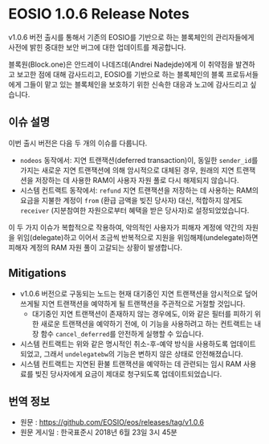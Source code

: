 # EOSIO 1.0.6 Release Notes

v1.0.6 버전 출시를 통해서 기존의 EOSIO를 기반으로 하는 블록체인의 관리자들에게 사전에 밝힌 중대한 보안 버그에 대한 업데이트를 제공합니다.

블록원(Block.one)은 안드레이 나데즈데(Andrei Nadejde)에게 이 취약점을 발견하고 보고한 점에 대해 감사드리고, EOSIO를 기반으로 하는 블록체인의 블록 프로듀서들에게 그들이 맡고 있는 블록체인을 보호하기 위한 신속한 대응과 노고에 감사드리고 싶습니다.

## 이슈 설명
이번 출시 버전은 다음 두 개의 이슈를 다룹니다.

* `nodeos` 동작에서: 지연 트랜잭션(deferred transaction)이, 동일한 `sender_id`를 가지는 새로운 지연 트랜잭션에 의해 암시적으로 대체된 경우, 원래의 지연 트랜잭션을 저장하는 데 사용한 RAM이 사용자 자원 풀로 다시 해제되지 않습니다.
* 시스템 컨트랙트 동작에서: `refund` 지연 트랜잭션을 저장하는 데 사용하는 RAM의 요금을 지불한 계정이 `from` (환급 금액을 빚진 당사자) 대신, 적합하지 않게도 `receiver` (지분참여한 자원으로부터 혜택을 받은 당사자)로 설정되었었습니다.

이 두 가지 이슈가 복합적으로 작용하여, 악의적인 사용자가 피해자 계정에 약간의 자원을 위임(delegate)하고 이어서 조금씩 반복적으로 지원을 위임해제(undelegate)하면 피해자 계정의 RAM 자원 풀이 고갈되는 상황이 발생합니다.

## Mitigations
* v1.0.6 버전으로 구동되는 노드는 현재 대기중인 지연 트랜잭션을 암시적으로 덮어쓰게될 지연 트랜잭션을 예약하게 될 트랜잭션을 주관적으로 거절할 것입니다.
  * 대기중인 지연 트랜잭션이 존재하지 않는 경우에도, 이와 같은 필터를 피하기 위한 새로운 트랜잭션을 예약하기 전에, 이 기능을 사용하려고 하는 컨트랙트는 내장 함수 `cancel_deferred`를 안전하게 실행할 수 있습니다.
* 시스템 컨트랙트는 위와 같은 명시적인 취소-후-예약 방식을 사용하도록 업데이트되었고, 그래서 `undelegatebw`의 기능은 변하지 않은 상태로 안전해졌습니다.
* 시스템 컨트랙트는 지연된 환불 트랜잭션을 예약하는 데 관련되는 임시 RAM 사용료를 빚진 당사자에게 요금이 제대로 청구되도록 업데이트되었습니다.

## 번역 정보

* 원문 : https://github.com/EOSIO/eos/releases/tag/v1.0.6
* 원문 게시일 : 한국표준시 2018년 6월 23일 3시 45분
